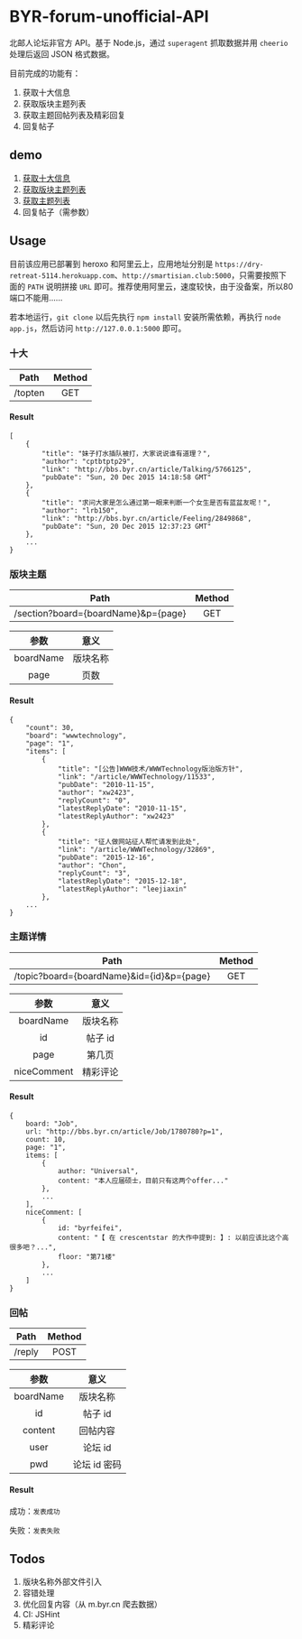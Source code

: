 # BYR-forum-unofficial-API

北邮人论坛非官方 API。基于 Node.js，通过 `superagent` 抓取数据并用 `cheerio` 处理后返回 JSON 格式数据。

目前完成的功能有：

1. 获取十大信息
2. 获取版块主题列表
3. 获取主题回帖列表及精彩回复
4. 回复帖子


## demo

1. [获取十大信息](https://dry-retreat-5114.herokuapp.com/topten)
2. [获取版块主题列表](https://dry-retreat-5114.herokuapp.com/section?board=wwwtechnology&p=1)
3. [获取主题列表](https://dry-retreat-5114.herokuapp.com/topic?board=wwwtechnology&id=32932&p=1)
4. 回复帖子（需参数）

## Usage

目前该应用已部署到 heroxo 和阿里云上，应用地址分别是 `https://dry-retreat-5114.herokuapp.com`、`http://smartisian.club:5000`，只需要按照下面的 `PATH` 说明拼接 `URL` 即可。推荐使用阿里云，速度较快，由于没备案，所以80端口不能用......

若本地运行，`git clone` 以后先执行 `npm install` 安装所需依赖，再执行 `node app.js`，然后访问 `http://127.0.0.1:5000` 即可。


### 十大

| Path | Method |
| :---:|:------:|
| /topten | GET |

#### Result


	[
		{
			"title": "妹子打水插队被打，大家说说谁有道理？",
			"author": "cptbtptp29",
			"link": "http://bbs.byr.cn/article/Talking/5766125",
			"pubDate": "Sun, 20 Dec 2015 14:18:58 GMT"
		},
		{
			"title": "求问大家是怎么通过第一眼来判断一个女生是否有蓝盆友呢！",
			"author": "lrb150",
			"link": "http://bbs.byr.cn/article/Feeling/2849868",
			"pubDate": "Sun, 20 Dec 2015 12:37:23 GMT"
		},
		...
	}

### 版块主题

| Path | Method |
| :---:|:------:|
| /section?board={boardName}&p={page} | GET |

| 参数 | 意义 |
| :---: | :---: |
| boardName| 版块名称 |
| page | 页数 |

#### Result

	{
		"count": 30,
		"board": "wwwtechnology",
		"page": "1",
		"items": [
			{
				"title": "[公告]WWW技术/WWWTechnology版治版方针",
				"link": "/article/WWWTechnology/11533",
				"pubDate": "2010-11-15",
				"author": "xw2423",
				"replyCount": "0",
				"latestReplyDate": "2010-11-15",
				"latestReplyAuthor": "xw2423"
			},
			{
				"title": "征人做网站征人帮忙请发到此处",
				"link": "/article/WWWTechnology/32869",
				"pubDate": "2015-12-16",
				"author": "Chon",
				"replyCount": "3",
				"latestReplyDate": "2015-12-18",
				"latestReplyAuthor": "leejiaxin"
			},
		...
	}

### 主题详情

| Path | Method |
| :---:|:------:|
| /topic?board={boardName}&id={id}&p={page} | GET |

| 参数 | 意义 |
| :---: | :---: |
| boardName| 版块名称 |
| id | 帖子 id |
| page | 第几页 |
| niceComment | 精彩评论 |

#### Result

	{
		board: "Job",
		url: "http://bbs.byr.cn/article/Job/1780780?p=1",
		count: 10,
		page: "1",
		items: [
			{
				author: "Universal",
				content: "本人应届硕士，目前只有这两个offer..."
			},
			...
		],
		niceComment: [
			{
				id: "byrfeifei",
				content: "【 在 crescentstar 的大作中提到: 】: 以前应该比这个高很多吧？...",
				floor: "第71楼"
			},
			...
		]
	}


### 回帖

| Path | Method |
| :---:|:------:|
| /reply | POST |

| 参数 | 意义 |
| :---: | :---: |
| boardName| 版块名称 |
| id | 帖子 id |
| content | 回帖内容 |
| user | 论坛 id |
| pwd | 论坛 id 密码 |

#### Result

成功：`发表成功`

失败：`发表失败`


## Todos

1. 版块名称外部文件引入
2. 容错处理
3. 优化回复内容（从 m.byr.cn 爬去数据）
4. CI: JSHint
5. 精彩评论
